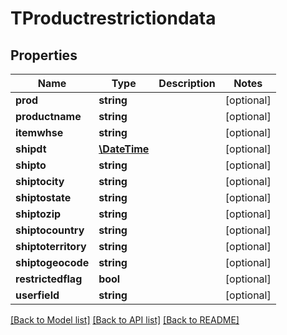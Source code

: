 # TProductrestrictiondata

## Properties
Name | Type | Description | Notes
------------ | ------------- | ------------- | -------------
**prod** | **string** |  | [optional] 
**productname** | **string** |  | [optional] 
**itemwhse** | **string** |  | [optional] 
**shipdt** | [**\DateTime**](\DateTime.md) |  | [optional] 
**shipto** | **string** |  | [optional] 
**shiptocity** | **string** |  | [optional] 
**shiptostate** | **string** |  | [optional] 
**shiptozip** | **string** |  | [optional] 
**shiptocountry** | **string** |  | [optional] 
**shiptoterritory** | **string** |  | [optional] 
**shiptogeocode** | **string** |  | [optional] 
**restrictedflag** | **bool** |  | [optional] 
**userfield** | **string** |  | [optional] 

[[Back to Model list]](../README.md#documentation-for-models) [[Back to API list]](../README.md#documentation-for-api-endpoints) [[Back to README]](../README.md)


